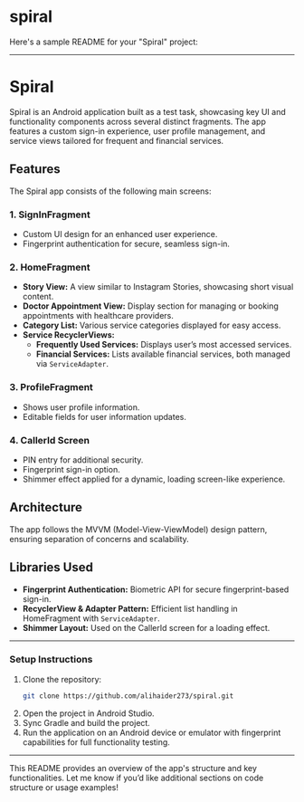 # spiral

Here's a sample README for your "Spiral" project:

---

# Spiral

Spiral is an Android application built as a test task, showcasing key UI and functionality components across several distinct fragments. The app features a custom sign-in experience, user profile management, and service views tailored for frequent and financial services.

## Features

The Spiral app consists of the following main screens:

### 1. SignInFragment
- Custom UI design for an enhanced user experience.
- Fingerprint authentication for secure, seamless sign-in.

### 2. HomeFragment
- **Story View:** A view similar to Instagram Stories, showcasing short visual content.
- **Doctor Appointment View:** Display section for managing or booking appointments with healthcare providers.
- **Category List:** Various service categories displayed for easy access.
- **Service RecyclerViews:**
    - **Frequently Used Services:** Displays user’s most accessed services.
    - **Financial Services:** Lists available financial services, both managed via `ServiceAdapter`.

### 3. ProfileFragment
- Shows user profile information.
- Editable fields for user information updates.

### 4. CallerId Screen
- PIN entry for additional security.
- Fingerprint sign-in option.
- Shimmer effect applied for a dynamic, loading screen-like experience.

## Architecture
The app follows the MVVM (Model-View-ViewModel) design pattern, ensuring separation of concerns and scalability.

## Libraries Used
- **Fingerprint Authentication:** Biometric API for secure fingerprint-based sign-in.
- **RecyclerView & Adapter Pattern:** Efficient list handling in HomeFragment with `ServiceAdapter`.
- **Shimmer Layout:** Used on the CallerId screen for a loading effect.

---

### Setup Instructions
1. Clone the repository:
   ```bash
   git clone https://github.com/alihaider273/spiral.git
   ```
2. Open the project in Android Studio.
3. Sync Gradle and build the project.
4. Run the application on an Android device or emulator with fingerprint capabilities for full functionality testing.

---

This README provides an overview of the app's structure and key functionalities. Let me know if you’d like additional sections on code structure or usage examples!